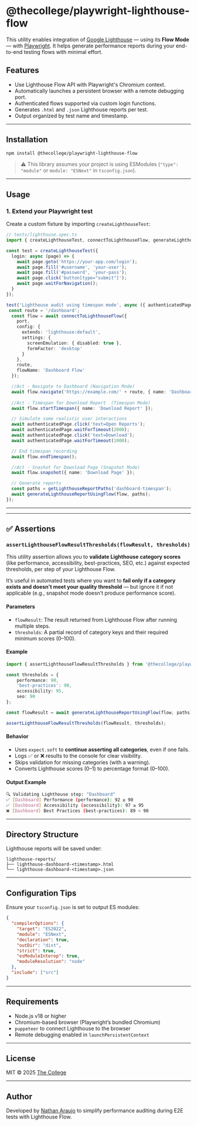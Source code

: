 
# @thecollege/playwright-lighthouse-flow

This utility enables integration of [Google Lighthouse](https://github.com/GoogleChrome/lighthouse) — using its **Flow Mode** — with [Playwright](https://playwright.dev/). It helps generate performance reports during your end-to-end testing flows with minimal effort.

## Features

- Use Lighthouse Flow API with Playwright's Chromium context.
- Automatically launches a persistent browser with a remote debugging port.
- Authenticated flows supported via custom login functions.
- Generates `.html` and `.json` Lighthouse reports per test.
- Output organized by test name and timestamp.

---

## Installation

```bash
npm install @thecollege/playwright-lighthouse-flow
```

> ⚠️ This library assumes your project is using ESModules (`"type": "module"` or `module: "ESNext"` in `tsconfig.json`).

---

## Usage

### 1. Extend your Playwright test

Create a custom fixture by importing `createLighthouseTest`:

```ts
// tests/lighthouse.spec.ts
import { createLighthouseTest, connectToLighthouseFlow, generateLighthouseReportUsingFlow, getLighthouseReportPaths } from '@thecollege/playwright-lighthouse-flow';

const test = createLighthouseTest({
  login: async (page) => {
    await page.goto('https://your-app.com/login');
    await page.fill('#username', 'your-user');
    await page.fill('#password', 'your-pass');
    await page.click('button[type="submit"]');
    await page.waitForNavigation();
  }
});

test('Lighthouse audit using timespan mode', async ({ authenticatedPage, port }) => {
 const route = '/dashboard';
  const flow = await connectToLighthouseFlow({
    port,
    config: {
      extends: 'lighthouse:default',
      settings: {
        screenEmulation: { disabled: true },
        formFactor: 'desktop'
      }
    },
    route,
    flowName: 'Dashboard Flow'
  });

  //Act - Navigate to Dashboard (Navigation Mode)
  await flow.navigate('https://example.com/' + route, { name: 'Dashboard' });
  
  //Act - Timespan for Download Report  (Timespan Mode)
  await flow.startTimespan({ name: 'Download Report' });

  // Simulate some realistic user interactions
  await authenticatedPage.click('text=Open Reports');
  await authenticatedPage.waitForTimeout(2000);
  await authenticatedPage.click('text=Download');
  await authenticatedPage.waitForTimeout(1000);

  // End timespan recording
  await flow.endTimespan();

  //Act - Snashot for Download Page (Snapshot Mode)
  await flow.snapshot({ name: 'Download Page' });

  // Generate reports
  const paths = getLighthouseReportPaths('dashboard-timespan');
  await generateLighthouseReportUsingFlow(flow, paths);
});
```

---

---

## ✅ Assertions

### `assertLighthouseFlowResultThresholds(flowResult, thresholds)`

This utility assertion allows you to **validate Lighthouse category scores** (like performance, accessibility, best-practices, SEO, etc.) against expected thresholds, per step of your Lighthouse Flow.

It’s useful in automated tests where you want to **fail only if a category exists and doesn't meet your quality threshold** — but ignore it if not applicable (e.g., snapshot mode doesn’t produce performance score).

#### Parameters

- `flowResult`: The result returned from Lighthouse Flow after running multiple steps.
- `thresholds`: A partial record of category keys and their required minimum scores (0–100).

#### Example

```ts
import { assertLighthouseFlowResultThresholds } from '@thecollege/playwright-lighthouse-flow';

const thresholds = {
    performance: 90,
    'best-practices': 90,
    accessibility: 95,
    seo: 90
};

const flowResult = await generateLighthouseReportUsingFlow(flow, paths);

assertLighthouseFlowResultThresholds(flowResult, thresholds);
```

#### Behavior

- Uses `expect.soft` to **continue asserting all categories**, even if one fails.
- Logs ✅ or ❌ results to the console for clear visibility.
- Skips validation for missing categories (with a warning).
- Converts Lighthouse scores (0–1) to percentage format (0–100).

#### Output Example

```bash
🔍 Validating Lighthouse step: "Dashboard"
✅ [Dashboard] Performance (performance): 92 ≥ 90
✅ [Dashboard] Accessibility (accessibility): 97 ≥ 95
❌ [Dashboard] Best Practices (best-practices): 89 < 90
```
---

## Directory Structure

Lighthouse reports will be saved under:

```
lighthouse-reports/
├── lighthouse-dashboard-<timestamp>.html
└── lighthouse-dashboard-<timestamp>.json
```

---

## Configuration Tips

Ensure your `tsconfig.json` is set to output ES modules:

```json
{
  "compilerOptions": {
    "target": "ES2022",
    "module": "ESNext",
    "declaration": true,
    "outDir": "dist",
    "strict": true,
    "esModuleInterop": true,
    "moduleResolution": "node"
  },
  "include": ["src"]
}
```

---

## Requirements

- Node.js v18 or higher
- Chromium-based browser (Playwright’s bundled Chromium)
- `puppeteer` to connect Lighthouse to the browser
- Remote debugging enabled in `launchPersistentContext`

---

## License

MIT © 2025 [The College](https://thecollege.so)

---

## Author

Developed by [Nathan Araujo](https://github.com/nathankm) to simplify performance auditing during E2E tests with Lighthouse Flow.
